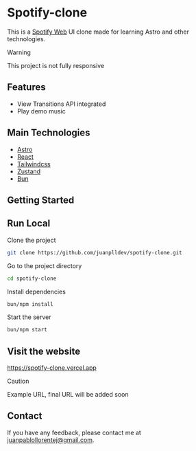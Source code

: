 # Spotify-clone

This is a [Spotify Web](https://open.spotify.com/) UI clone made for learning Astro and other technologies.

> [!WARNING]
> This project is not fully responsive

## Features

- View Transitions API integrated
- Play demo music

## Main Technologies

- [Astro](https://astro.build/)
- [React](https://react.dev/)
- [Tailwindcss](https://tailwindcss.com/)
- [Zustand](https://zustand-demo.pmnd.rs/)
- [Bun](https://bun.sh)

## Getting Started

## Run Local

Clone the project

```bash
git clone https://github.com/juanplldev/spotify-clone.git
```

Go to the project directory

```bash
cd spotify-clone
```

Install dependencies

```bash
bun/npm install
```

Start the server

```bash
bun/npm start
```

## Visit the website

https://spotify-clone.vercel.app

> [!CAUTION]
> Example URL, final URL will be added soon

## Contact

If you have any feedback, please contact me at juanpablollorentej@gmail.com.